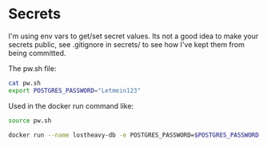 # Secrets

I'm using env vars to get/set secret values. Its not a good idea to make your secrets public, see .gitignore in secrets/ to see how I've kept them from being committed.

The pw.sh file:
```sh
cat pw.sh
export POSTGRES_PASSWORD="Letmein123"
```

Used in the docker run command like:
```sh
source pw.sh

docker run --name lostheavy-db -e POSTGRES_PASSWORD=$POSTGRES_PASSWORD -d -p 5432:5432 lostheavy-db:12
```
